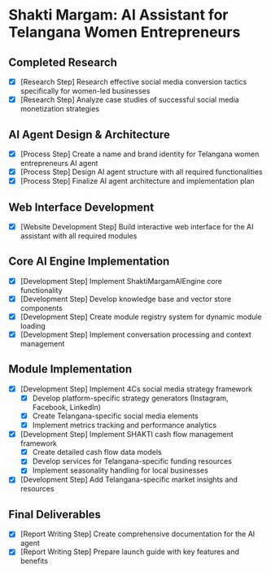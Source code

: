 # Shakti Margam: AI Assistant for Telangana Women Entrepreneurs

## Completed Research
- [x] [Research Step] Research effective social media conversion tactics specifically for women-led businesses
- [x] [Research Step] Analyze case studies of successful social media monetization strategies

## AI Agent Design & Architecture
- [x] [Process Step] Create a name and brand identity for Telangana women entrepreneurs AI agent
- [x] [Process Step] Design AI agent structure with all required functionalities
- [x] [Process Step] Finalize AI agent architecture and implementation plan

## Web Interface Development
- [x] [Website Development Step] Build interactive web interface for the AI assistant with all required modules

## Core AI Engine Implementation
- [x] [Development Step] Implement ShaktiMargamAIEngine core functionality
- [x] [Development Step] Develop knowledge base and vector store components
- [x] [Development Step] Create module registry system for dynamic module loading
- [x] [Development Step] Implement conversation processing and context management

## Module Implementation
- [x] [Development Step] Implement 4Cs social media strategy framework
  - [x] Develop platform-specific strategy generators (Instagram, Facebook, LinkedIn)
  - [x] Create Telangana-specific social media elements
  - [x] Implement metrics tracking and performance analytics
- [x] [Development Step] Implement SHAKTI cash flow management framework
  - [x] Create detailed cash flow data models
  - [x] Develop services for Telangana-specific funding resources
  - [x] Implement seasonality handling for local businesses
- [x] [Development Step] Add Telangana-specific market insights and resources

## Final Deliverables
- [x] [Report Writing Step] Create comprehensive documentation for the AI agent
- [x] [Report Writing Step] Prepare launch guide with key features and benefits
